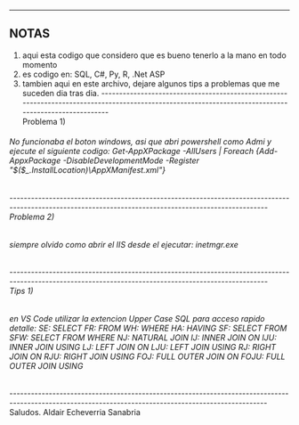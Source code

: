 ----------------------------------------------------------
NOTAS
----------------------------------------------------------

1) aqui esta codigo que considero que es bueno tenerlo a la mano en todo momento
2) es codigo en: SQL, C#, Py, R, .Net ASP
3) tambien aqui en este archivo, dejare algunos tips a problemas que me suceden dia tras dia.
  ------------------------------------------------------------------------------------------------------------------------------------------------------</br>
  Problema 1)
  <h6>No funcionaba el boton windows, asi que abri powershell como Admi y ejecute el siguiente codigo:
  Get-AppXPackage -AllUsers | Foreach {Add-AppxPackage -DisableDevelopmentMode -Register "$($_.InstallLocation)\AppXManifest.xml"} <h6>
  ------------------------------------------------------------------------------------------------------------------------------------------------------</br>
  Problema 2)
  <h6>siempre olvido como abrir el IIS desde el ejecutar:
  inetmgr.exe<h6>
  ------------------------------------------------------------------------------------------------------------------------------------------------------</br>
  Tips 1)
  <h6>en VS Code utilizar la extencion Upper Case SQL para acceso rapido detalle:
SE: SELECT
FR: FROM
WH: WHERE
HA: HAVING
SF: SELECT FROM
SFW: SELECT FROM WHERE
NJ: NATURAL JOIN
IJ: INNER JOIN ON
IJU: INNER JOIN USING
LJ: LEFT JOIN ON
LJU: LEFT JOIN USING
RJ: RIGHT JOIN ON
RJU: RIGHT JOIN USING
FOJ: FULL OUTER JOIN ON
FOJU: FULL OUTER JOIN USING
    </h6>
  ------------------------------------------------------------------------------------------------------------------------------------------------------</br>
Saludos.
Aldair Echeverria Sanabria
